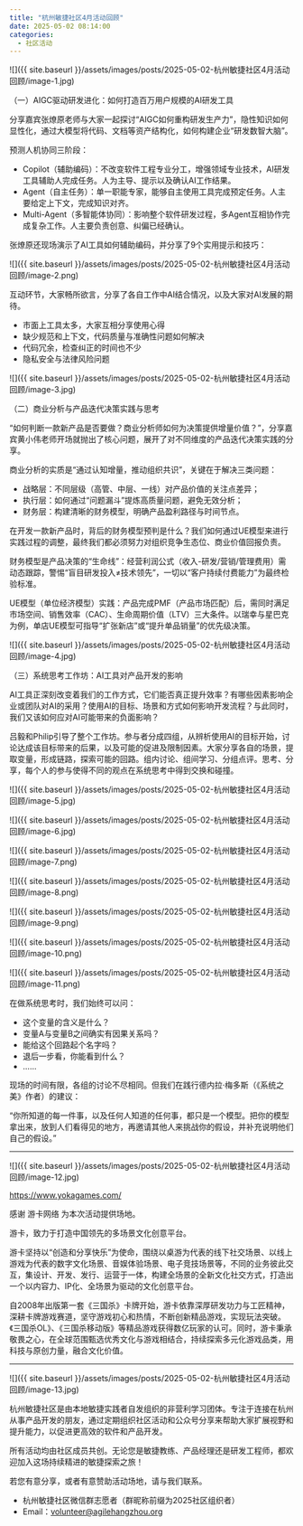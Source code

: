 ```yaml
---
title: "杭州敏捷社区4月活动回顾"
date: 2025-05-02 08:14:00
categories:
  - 社区活动
---
```

![]({{ site.baseurl }}/assets/images/posts/2025-05-02-杭州敏捷社区4月活动回顾/image-1.jpg)

（一）AIGC驱动研发进化：如何打造百万用户规模的AI研发工具

分享嘉宾张燎原老师与大家一起探讨“AIGC如何重构研发生产力”，隐性知识如何显性化，通过大模型将代码、文档等资产结构化，如何构建企业“研发数智大脑”。

预测人机协同三阶段：

* Copilot（辅助编码）：不改变软件工程专业分工，增强领域专业技术，AI研发工具辅助人完成任务。人为主导、提示以及确认AI工作结果。
* Agent（自主任务）：单一职能专家，能够自主使用工具完成预定任务。人主要给定上下文，完成知识对齐。
* Multi-Agent（多智能体协同）：影响整个软件研发过程，多Agent互相协作完成复杂工作。人主要负责创意、纠偏已经确认。

张燎原还现场演示了AI工具如何辅助编码，并分享了9个实用提示和技巧：

![]({{ site.baseurl }}/assets/images/posts/2025-05-02-杭州敏捷社区4月活动回顾/image-2.png)

互动环节，大家畅所欲言，分享了各自工作中AI结合情况，以及大家对AI发展的期待。

* 市面上工具太多，大家互相分享使用心得
* 缺少规范和上下文，代码质量与准确性问题如何解决
* 代码冗余，检查纠正的时间也不少
* 隐私安全与法律风险问题

![]({{ site.baseurl }}/assets/images/posts/2025-05-02-杭州敏捷社区4月活动回顾/image-3.jpg)

（二）商业分析与产品迭代决策实践与思考

“如何判断一款新产品是否要做？商业分析师如何为决策提供增量价值？”，分享嘉宾黄小伟老师开场就抛出了核心问题，展开了对不同维度的产品迭代决策实践的分享。

商业分析的实质是“通过认知增量，推动组织共识”，关键在于解决三类问题： 

* 战略层：不同层级（高管、中层、一线）对产品价值的关注点差异；
* 执行层：如何通过“问题漏斗”提炼高质量问题，避免无效分析；
* 财务层：构建清晰的财务模型，明确产品盈利路径与时间节点。

在开发一款新产品时，背后的财务模型预判是什么？我们如何通过UE模型来进行实践过程的调整，最终我们都必须努力对组织竞争生态位、商业价值回报负责。

财务模型是产品决策的“生命线”：经营利润公式（收入-研发/营销/管理费用）需动态跟踪，警惕“盲目研发投入≠技术领先”，一切以“客户持续付费能力”为最终检验标准。

UE模型（单位经济模型）实践：产品完成PMF（产品市场匹配）后，需同时满足市场空间、销售效率（CAC）、生命周期价值（LTV）三大条件。以瑞幸与星巴克为例，单店UE模型可指导“扩张新店”或“提升单品销量”的优先级决策。

![]({{ site.baseurl }}/assets/images/posts/2025-05-02-杭州敏捷社区4月活动回顾/image-4.jpg)

（三）系统思考工作坊：AI工具对产品开发的影响

AI工具正深刻改变着我们的工作方式，它们能否真正提升效率？有哪些因素影响企业或团队对AI的采用？使用AI的目标、场景和方式如何影响开发流程？与此同时，我们又该如何应对AI可能带来的负面影响？

吕毅和Philip引导了整个工作坊。参与者分成四组，从辨析使用AI的目标开始，讨论达成该目标带来的后果，以及可能的促进及限制因素。大家分享各自的场景，提取变量，形成链路，探索可能的回路。组内讨论、组间学习、分组点评。思考、分享，每个人的参与使得不同的观点在系统思考中得到交换和碰撞。

![]({{ site.baseurl }}/assets/images/posts/2025-05-02-杭州敏捷社区4月活动回顾/image-5.jpg)

![]({{ site.baseurl }}/assets/images/posts/2025-05-02-杭州敏捷社区4月活动回顾/image-6.jpg)

![]({{ site.baseurl }}/assets/images/posts/2025-05-02-杭州敏捷社区4月活动回顾/image-7.png)

![]({{ site.baseurl }}/assets/images/posts/2025-05-02-杭州敏捷社区4月活动回顾/image-8.png)

![]({{ site.baseurl }}/assets/images/posts/2025-05-02-杭州敏捷社区4月活动回顾/image-9.png)

![]({{ site.baseurl }}/assets/images/posts/2025-05-02-杭州敏捷社区4月活动回顾/image-10.png)

![]({{ site.baseurl }}/assets/images/posts/2025-05-02-杭州敏捷社区4月活动回顾/image-11.png)

在做系统思考时，我们始终可以问：

* 这个变量的含义是什么？
* 变量A与变量B之间确实有因果关系吗？
* 能给这个回路起个名字吗？
* 退后一步看，你能看到什么？
* ......

现场的时间有限，各组的讨论不尽相同。但我们在践行德内拉·梅多斯（《系统之美》作者）的建议：

“你所知道的每一件事，以及任何人知道的任何事，都只是一个模型。把你的模型拿出来，放到人们看得见的地方，再邀请其他人来挑战你的假设，并补充说明他们自己的假设。”

---

![]({{ site.baseurl }}/assets/images/posts/2025-05-02-杭州敏捷社区4月活动回顾/image-12.jpg)

https://www.yokagames.com/

感谢 游卡网络 为本次活动提供场地。

游卡，致力于打造中国领先的多场景文化创意平台。

游卡坚持以“创造和分享快乐”为使命，围绕以桌游为代表的线下社交场景、以线上游戏为代表的数字文化场景、音娱体验场景、电子竞技场景等，不同的业务彼此交互，集设计、开发、发行、运营于一体，构建全场景的全新文化社交方式，打造出一个以内容力、IP化、全场景为驱动的文化创意平台。

自2008年出版第一套《三国杀》卡牌开始，游卡依靠深厚研发功力与工匠精神，深耕卡牌游戏赛道，坚守游戏初心和热情，不断创新精品游戏，实现玩法突破。《三国杀OL》、《三国杀移动版》等精品游戏获得数亿玩家的认可。同时，游卡秉承敬畏之心，在全球范围甄选优秀文化与游戏相结合，持续探索多元化游戏品类，用科技与原创力量，融合文化价值。

---

![]({{ site.baseurl }}/assets/images/posts/2025-05-02-杭州敏捷社区4月活动回顾/image-13.jpg)

杭州敏捷社区是由本地敏捷实践者自发组织的非营利学习团体。专注于连接在杭州从事产品开发的朋友，通过定期组织社区活动和公众号分享来帮助大家扩展视野和提升能力，以促进更高效的软件和产品开发。

所有活动均由社区成员共创。无论您是敏捷教练、产品经理还是研发工程师，都欢迎加入这场持续精进的敏捷探索之旅！

若您有意分享，或者有意赞助活动场地，请与我们联系。

* 杭州敏捷社区微信群志愿者（群昵称前缀为2025社区组织者）
* Email：volunteer@agilehangzhou.org
